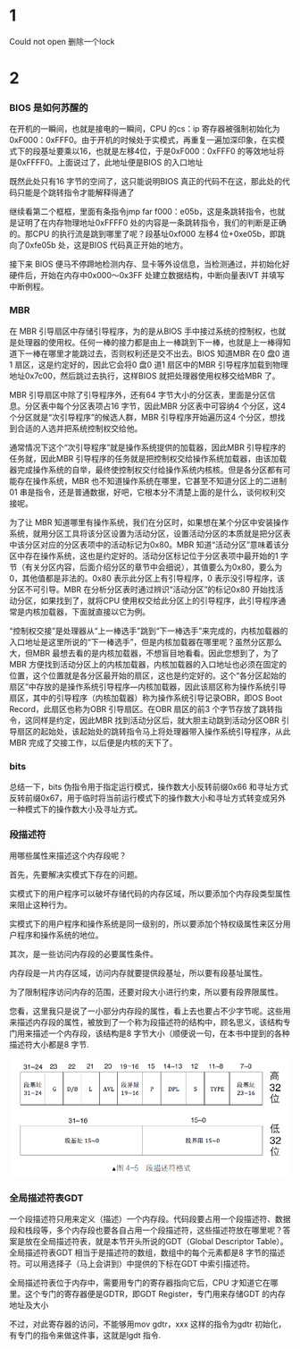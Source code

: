 # 1

Could not open 删除一个lock

# 2



### BIOS 是如何苏醒的

在开机的一瞬间，也就是接电的一瞬间，CPU 的cs：ip 寄存器被强制初始化为0xF000：0xFFF0。由于开机的时候处于实模式，再重复一遍加深印象，在实模式下的段基址要乘以16，也就是左移4位，于是0xF000：0xFFF0 的等效地址将是0xFFFF0。上面说过了，此地址便是BIOS 的入口地址

既然此处只有16 字节的空间了，这只能说明BIOS 真正的代码不在这，那此处的代码只能是个跳转指令才能解释得通了

继续看第二个框框，里面有条指令jmp far f000：e05b，这是条跳转指令，也就是证明了在内存物理地址0xFFFF0 处的内容是一条跳转指令，我们的判断是正确的。那CPU 的执行流是跳到哪里了呢？段基址0xf000 左移4 位+0xe05b，即跳向了0xfe05b 处，这是BIOS 代码真正开始的地方。

接下来 BIOS 便马不停蹄地检测内存、显卡等外设信息，当检测通过，并初始化好硬件后，开始在内存中0x000～0x3FF 处建立数据结构，中断向量表IVT 并填写中断例程。



### MBR

在 MBR 引导扇区中存储引导程序，为的是从BIOS 手中接过系统的控制权，也就是处理器的使用权。任何一棒的接力都是由上一棒跳到下一棒，也就是上一棒得知道下一棒在哪里才能跳过去，否则权利还是交不出去。BIOS 知道MBR 在0 盘0 道1 扇区，这是约定好的，因此它会将0 盘0 道1 扇区中的MBR 引导程序加载到物理地址0x7c00，然后跳过去执行，这样BIOS 就把处理器使用权移交给MBR 了。

MBR 引导扇区中除了引导程序外，还有64 字节大小的分区表，里面是分区信息。分区表中每个分区表项占16 字节，因此MBR 分区表中可容纳4 个分区，这4 个分区就是“次引导程序”的候选人群，MBR 引导程序开始遍历这4 个分区，想找到合适的人选并把系统控制权交给他。

通常情况下这个“次引导程序”就是操作系统提供的加载器，因此MBR 引导程序的任务就，因此MBR 引导程序的任务就是把控制权交给操作系统加载器，由该加载器完成操作系统的自举，最终使控制权交付给操作系统内核核。但是各分区都有可能存在操作系统，MBR 也不知道操作系统在哪里，它甚至不知道分区上的二进制01 串是指令，还是普通数据，好吧，它根本分不清楚上面的是什么，谈何权利交接呢。



为了让 MBR 知道哪里有操作系统，我们在分区时，如果想在某个分区中安装操作系统，就用分区工具将该分区设置为活动分区，设置活动分区的本质就是把分区表中该分区对应的分区表项中的活动标记为0x80。MBR 知道“活动分区”意味着该分区中存在操作系统，这也是约定好的。活动分区标记位于分区表项中最开始的1 字节（有关分区内容，后面介绍分区的章节中会细说），其值要么为0x80，要么为0，其他值都是非法的。0x80 表示此分区上有引导程序，0 表示没引导程序，该分区不可引导。MBR 在分析分区表时通过辨识“活动分区”的标记0x80 开始找活动分区，如果找到了，就将CPU 使用权交给此分区上的引导程序，此引导程序通常是内核加载器，下面就直接以它为例。



“控制权交接”是处理器从“上一棒选手”跳到“下一棒选手”来完成的，内核加载器的入口地址是这里所说的“下一棒选手”，但是内核加载器在哪里呢？虽然分区那么大，但MBR 最想去看的是内核加载器，不想盲目地看看。因此您想到了，为了MBR 方便找到活动分区上的内核加载器，内核加载器的入口地址也必须在固定的位置，这个位置就是各分区最开始的扇区，这也是约定好的。这个“各分区起始的扇区”中存放的是操作系统引导程序—内核加载器，因此该扇区称为操作系统引导扇区，其中的引导程序（内核加载器）称为操作系统引导记录OBR，即OS Boot Record，此扇区也称为OBR 引导扇区。在OBR 扇区的前3 个字节存放了跳转指令，这同样是约定，因此MBR 找到活动分区后，就大胆主动跳到活动分区OBR 引导扇区的起始处，该起始处的跳转指令马上将处理器带入操作系统引导程序，从此MBR 完成了交接工作，以后便是内核的天下了。

### bits

总结一下，bits 伪指令用于指定运行模式，操作数大小反转前缀0x66 和寻址方式反转前缀0x67，用于临时将当前运行模式下的操作数大小和寻址方式转变成另外一种模式下的操作数大小及寻址方式。

### 段描述符

用哪些属性来描述这个内存段呢？

首先，先要解决实模式下存在的问题。

实模式下的用户程序可以破坏存储代码的内存区域，所以要添加个内存段类型属性来阻止这种行为。

实模式下的用户程序和操作系统是同一级别的，所以要添加个特权级属性来区分用户程序和操作系统的地位。

其次，是一些访问内存段的必要属性条件。

内存段是一片内存区域，访问内存就要提供段基址，所以要有段基址属性。

为了限制程序访问内存的范围，还要对段大小进行约束，所以要有段界限属性。

您看，这里我只是说了一小部分内存段的属性，看上去也要占不少字节呢。这些用来描述内存段的属性，被放到了一个称为段描述符的结构中，顾名思义，该结构专门用来描述一个内存段，该结构是8 字节大小（顺便说一句，在本书中提到的各种描述符大小都是8 字节.

![段描述符](./段描述符.png)



### 全局描述符表GDT

一个段描述符只用来定义（描述）一个内存段。代码段要占用一个段描述符、数据段和栈段等，多个内存段也要各自占用一个段描述符，这些描述符放在哪里呢？答案是放在全局描述符表，就是本节开头所说的GDT（Global Descriptor Table）。全局描述符表GDT 相当于是描述符的数组，数组中的每个元素都是8 字节的描述符。可以用选择子（马上会讲到）中提供的下标在GDT 中索引描述符。

全局描述符表位于内存中，需要用专门的寄存器指向它后，CPU 才知道它在哪里。这个专门的寄存器便是GDTR，即GDT Register，专门用来存储GDT 的内存地址及大小

不过，对此寄存器的访问，不能够用mov gdtr，xxx 这样的指令为gdtr 初始化，有专门的指令来做这件事，这就是lgdt 指令.



